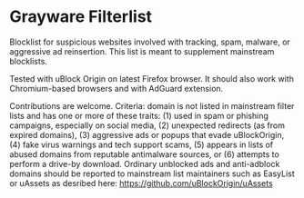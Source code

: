 # Grayware Filterlist
Blocklist for suspicious websites involved with tracking, spam, malware, or aggressive ad reinsertion. This list is meant to supplement mainstream blocklists.

Tested with uBlock Origin on latest Firefox browser. It should also work with Chromium-based browsers and with AdGuard extension.

Contributions are welcome. Criteria: domain is not listed in mainstream filter lists and has one or more of these traits: (1) used in spam or phishing campaigns, especially on social media, (2) unexpected redirects (as from expired domains), (3) aggressive ads or popups that evade uBlockOrigin, (4) fake virus warnings and tech support scams, (5) appears in lists of abused domains from reputable antimalware sources, or (6) attempts to perform a drive-by download. Ordinary unblocked ads and anti-adblock domains should be reported to mainstream list maintainers such as EasyList or uAssets as desribed here: https://github.com/uBlockOrigin/uAssets

